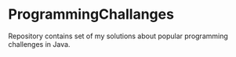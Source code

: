# ProgrammingChallanges
Repository contains set of my solutions about popular programming challenges in Java.
